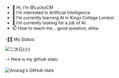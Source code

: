 - 👋 Hi, I’m @LuckyCM
- 👀 I’m interested in Artificial Intelligence
- 🌱 I’m currently learning AI in Kings College London
- 💞️ I’m currently looking for a job of AI
- 📫 How to reach me... good question, ahha.

-👨‍🎓 My Status:

![二次元(小)](https://user-images.githubusercontent.com/78287337/112738389-9bb68680-8f9d-11eb-96dc-12ce9a0c96b2.jpg)

-⚡ Here is my github stats:

![Anurag's GitHub stats](https://github-readme-stats.vercel.app/api?username=LuckyCM&theme=merko&show_icons=true)

<!---
LuckyCM/LuckyCM is a ✨ special ✨ repository because its `README.md` (this file) appears on your GitHub profile.
You can click the Preview link to take a look at your changes.
--->
